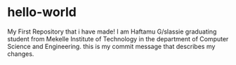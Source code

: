 # hello-world
My First Repository that i have made!
I am Haftamu G/slassie graduating student from Mekelle Institute of Technology in the department of Computer Science and Engineering.
this is my commit message that describes my changes.
